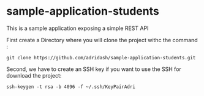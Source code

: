 # sample-application-students
 This is a sample application exposing a simple REST API
 
First create a Directory where you will clone the project withc the command :
```
git clone https://github.com/adridash/sample-application-students.git
```
Second, we have to create an SSH key if you want to use the SSH for download the project:

```ssh-keygen -t rsa -b 4096 -f ~/.ssh/KeyPairAdri```

